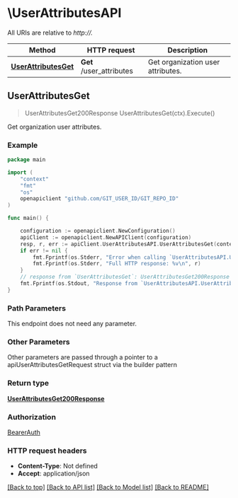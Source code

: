# \UserAttributesAPI

All URIs are relative to *http://.*

Method | HTTP request | Description
------------- | ------------- | -------------
[**UserAttributesGet**](UserAttributesAPI.md#UserAttributesGet) | **Get** /user_attributes | Get organization user attributes.



## UserAttributesGet

> UserAttributesGet200Response UserAttributesGet(ctx).Execute()

Get organization user attributes.



### Example

```go
package main

import (
	"context"
	"fmt"
	"os"
	openapiclient "github.com/GIT_USER_ID/GIT_REPO_ID"
)

func main() {

	configuration := openapiclient.NewConfiguration()
	apiClient := openapiclient.NewAPIClient(configuration)
	resp, r, err := apiClient.UserAttributesAPI.UserAttributesGet(context.Background()).Execute()
	if err != nil {
		fmt.Fprintf(os.Stderr, "Error when calling `UserAttributesAPI.UserAttributesGet``: %v\n", err)
		fmt.Fprintf(os.Stderr, "Full HTTP response: %v\n", r)
	}
	// response from `UserAttributesGet`: UserAttributesGet200Response
	fmt.Fprintf(os.Stdout, "Response from `UserAttributesAPI.UserAttributesGet`: %v\n", resp)
}
```

### Path Parameters

This endpoint does not need any parameter.

### Other Parameters

Other parameters are passed through a pointer to a apiUserAttributesGetRequest struct via the builder pattern


### Return type

[**UserAttributesGet200Response**](UserAttributesGet200Response.md)

### Authorization

[BearerAuth](../README.md#BearerAuth)

### HTTP request headers

- **Content-Type**: Not defined
- **Accept**: application/json

[[Back to top]](#) [[Back to API list]](../README.md#documentation-for-api-endpoints)
[[Back to Model list]](../README.md#documentation-for-models)
[[Back to README]](../README.md)

